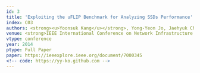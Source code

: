```yaml
---
id: 3
title: 'Exploiting the uFLIP Benchmark for Analyzing SSDs Performance'
index: C03
authors: <strong><u>Yoonsuk Kang</u></strong>, Yong-Yeon Jo, Jaehyuk Cha, Sang-Wook Kim, and Young Kyun Shin
venue: <strong>IEEE International Conference on Network Infrastructure and Digital Content</strong> (IEEE IC-NIDC)
vtype: conference
year: 2014
ptype: Full Paper
paper: https://ieeexplore.ieee.org/document/7000345
<!-- code: https://yy-ko.github.com -->
---
```


